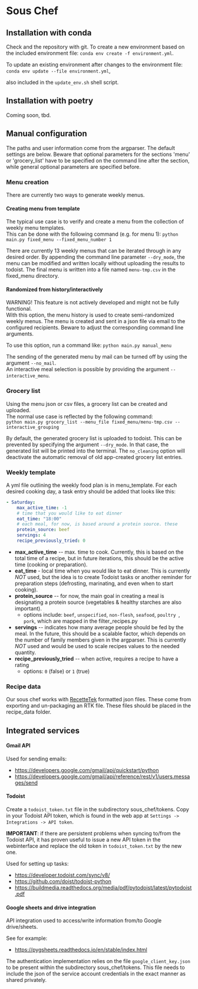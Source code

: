 # Sous Chef

## Installation with conda

Check and the repository with git.
To create a new environment based on the included environment file:
`conda env create -f environment.yml`.

To update an existing environment after changes to the environment file:
`conda env update --file environment.yml`,

also included in the `update_env.sh` shell script.

## Installation with poetry

Coming soon, tbd.

## Manual configuration
The paths and user information come from the argparser. The default settings 
are below. Beware that optional parameters for the sections 'menu' or 'grocery_list'
have to be specified on the command line after the section, while general
optional parameters are specified before.

### Menu creation
There are currently two ways to generate weekly menus.

#### Creating menu from template
The typical use case is to verify and create a menu from the collection of weekly menu templates.\
This can be done with the following command (e.g. for menu 1):
`python main.py fixed_menu --fixed_menu_number 1`

There are currently 13 weekly menus that can be iterated through in any desired order.
By appending the command line parameter `--dry_mode`, the menu can be modified and written locally
without uploading the results to todoist. The final menu is written into a file named `menu-tmp.csv` in the
fixed_menu directory.

#### Randomized from history/interactively

WARNING! This feature is not actively developed and might not be fully functional.\
With this option, the menu history is used to create semi-randomized weekly menus.
The menu is created and sent in a json file via email to the configured recipients.
Beware to adjust the corresponding command line arguments.

To use this option, run a command like:
`python main.py manual_menu`

The sending of the generated menu by mail can be turned off by using the argument `--no_mail`.\
An interactive meal selection is possible by providing the argument `--interactive_menu`.

### Grocery list
Using the menu json or csv files, a grocery list can be created and uploaded.\
The normal use case is reflected by the following command:\
`python main.py grocery_list --menu_file fixed_menu/menu-tmp.csv --interactive_grouping`

By default, the generated grocery list is uploaded to todoist. This can be prevented by
specifying the argument `--dry_mode`. In that case, the generated list will be printed into the terminal.
The `no_cleaning` option will deactivate the automatic removal of old app-created grocery list entries.

### Weekly template
A yml file outlining the weekly food plan is in menu_template. For each desired
cooking day, a task entry should be added that looks like this:
```yaml
- Saturday:
    max_active_time: -1
    # time that you would like to eat dinner
    eat_time: "18:00"
    # each meal, for now, is based around a protein source. these
    protein_source: beef
    servings: 4
    recipe_previously_tried: 0
```
* **max_active_time** -- max. time to cook. Currently, this is based on the total 
time of a recipe, but in future iterations, this should be the active time (cooking or preparation).
* **eat_time** - local time when you would like to eat dinner. This is currently 
_NOT_ used, but the idea is to create Todoist tasks or another reminder for 
preparation steps (defrosting, marinating, and even when to start cooking).
* **protein_source** -- for now, the main goal in creating a meal is designating
a protein source (vegetables & healthy starches are also important).
  * options include: `beef`, `unspecified`, `non-flesh`, `seafood`, `poultry
  `, `pork`, which are mapped in the filter_recipes.py
* **servings** -- indicates how many average people should be fed by the meal. In 
the future, this should be a scalable factor, which depends on the number of family
members given in the argparser. This is currently _NOT_ used and would be used to 
scale recipes values to the needed quantity.
* **recipe_previously_tried** -- when active, requires a recipe to have a rating 
  * options: `0` (false) or `1` (true)

### Recipe data
Our sous chef works with [RecetteTek](https://www.recettetek.com/en/) formatted
json files. These come from exporting and un-packaging an RTK file. These files
should be placed in the recipe_data folder.

## Integrated services
#### Gmail API 
Used for sending emails:
* https://developers.google.com/gmail/api/quickstart/python
* https://developers.google.com/gmail/api/reference/rest/v1/users.messages/send

#### Todoist
Create a `todoist_token.txt` file in the subdirectory sous_chef/tokens. Copy in your
Todoist API token, which is found in the web app at `Settings -> Integrations -> API token`.

**IMPORTANT**: if there are persistent problems when syncing to/from the Todoist API,
it has proven useful to issue a new API token in the webinterface and replace the
old token in `todoist_token.txt` by the new one.

Used for setting up tasks:
* https://developer.todoist.com/sync/v8/
* https://github.com/doist/todoist-python
* https://buildmedia.readthedocs.org/media/pdf/pytodoist/latest/pytodoist.pdf

#### Google sheets and drive integration

API integration used to access/write information from/to Google drive/sheets.

See for example:
* https://pygsheets.readthedocs.io/en/stable/index.html

The authentication implementation relies on the file `google_client_key.json` to be present 
within the subdirectory sous_chef/tokens.
This file needs to include the json of the service account credentials in the exact manner as shared privately.